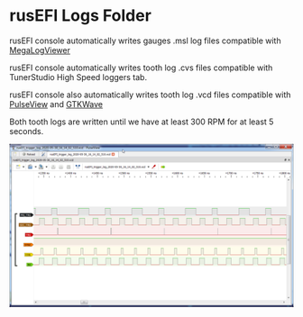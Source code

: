 # rusEFI Logs Folder

rusEFI console automatically writes gauges .msl log files compatible with [MegaLogViewer](https://www.efianalytics.com/MegaLogViewer/)

rusEFI console automatically writes tooth log .cvs files compatible with TunerStudio High Speed loggers tab.

rusEFI console also automatically writes tooth log .vcd files compatible with [PulseView](https://sigrok.org/wiki/Downloads) and [GTKWave](https://sourceforge.net/projects/gtkwave/files/)

Both tooth logs are written until we have at least 300 RPM for at least 5 seconds.

![x](FAQ/images/PulseView-trigger-viewer.png)
